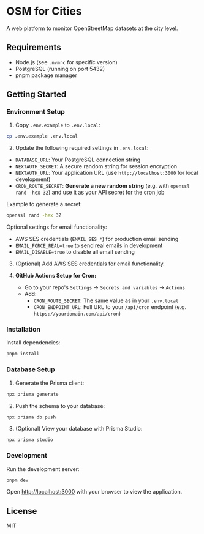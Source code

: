 # OSM for Cities

A web platform to monitor OpenStreetMap datasets at the city level.

## Requirements

- Node.js (see `.nvmrc` for specific version)
- PostgreSQL (running on port 5432)
- pnpm package manager

## Getting Started

### Environment Setup

1. Copy `.env.example` to `.env.local`:

```bash
cp .env.example .env.local
```

2. Update the following required settings in `.env.local`:

- `DATABASE_URL`: Your PostgreSQL connection string
- `NEXTAUTH_SECRET`: A secure random string for session encryption
- `NEXTAUTH_URL`: Your application URL (use `http://localhost:3000` for local development)
- `CRON_ROUTE_SECRET`: **Generate a new random string** (e.g. with `openssl rand -hex 32`) and use it as your API secret for the cron job

Example to generate a secret:

```bash
openssl rand -hex 32
```

Optional settings for email functionality:

- AWS SES credentials (`EMAIL_SES_*`) for production email sending
- `EMAIL_FORCE_REAL=true` to send real emails in development
- `EMAIL_DISABLE=true` to disable all email sending

3. (Optional) Add AWS SES credentials for email functionality.

4. **GitHub Actions Setup for Cron:**
   - Go to your repo's `Settings` → `Secrets and variables` → `Actions`
   - Add:
     - `CRON_ROUTE_SECRET`: The same value as in your `.env.local`
     - `CRON_ENDPOINT_URL`: Full URL to your `/api/cron` endpoint (e.g. `https://yourdomain.com/api/cron`)

### Installation

Install dependencies:

```bash
pnpm install
```

### Database Setup

1. Generate the Prisma client:

```bash
npx prisma generate
```

2. Push the schema to your database:

```bash
npx prisma db push
```

3. (Optional) View your database with Prisma Studio:

```bash
npx prisma studio
```

### Development

Run the development server:

```bash
pnpm dev
```

Open [http://localhost:3000](http://localhost:3000) with your browser to view the application.

## License

MIT
